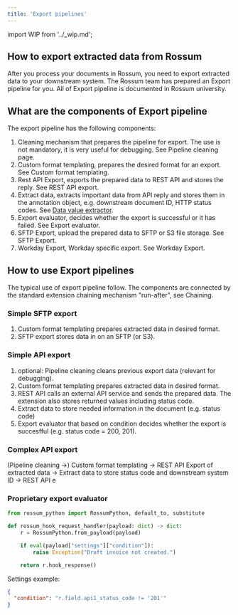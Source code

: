 ```yaml
---
title: 'Export pipelines'
---
```


import WIP from '../\_wip.md';

<WIP />

## How to export extracted data from Rossum

After you process your documents in Rossum, you need to export extracted data to your downstream system. The Rossum team has prepared an Export pipeline for you. All of Export pipeline is documented in Rossum university.

## What are the components of Export pipeline

The export pipeline has the following components:

1. Cleaning mechanism that prepares the pipeline for export. The use is not mandatory, it is very useful for debugging. See Pipeline cleaning page.
1. Custom format templating, prepares the desired format for an export. See Custom format templating.
1. Rest API Export, exports the prepared data to REST API and stores the reply. See REST API export.
1. Extract data, extracts important data from API reply and stores them in the annotation object, e.g. downstream document ID, HTTP status codes. See [Data value extractor](./data-value-extractor.md).
1. Export evaluator, decides whether the export is successful or it has failed. See Export evaluator.
1. SFTP Export, upload the prepared data to SFTP or S3 file storage. See SFTP Export.
1. Workday Export, Workday specific export. See Workday Export.

## How to use Export pipelines

The typical use of export pipeline follow. The components are connected by the standard extension chaining mechanism "run-after", see Chaining.

### Simple SFTP export

1. Custom format templating prepares extracted data in desired format.
2. SFTP export stores data in on an SFTP (or S3).

### Simple API export

1. optional: Pipeline cleaning cleans previous export data (relevant for debugging).
2. Custom format templating prepares extracted data in desired format.
3. REST API calls an external API service and sends the prepared data. The extension also stores returned values including status code.
4. Extract data to store needed information in the document (e.g. status code)
5. Export evaluator that based on condition decides whether the export is succesfful (e.g. status code = 200, 201).

### Complex API export

(Pipeline cleaning ->) Custom format templating -> REST API Export of extracted data -> Extract data to store status code and downstream system ID -> REST API e

### Proprietary export evaluator

```py
from rossum_python import RossumPython, default_to, substitute

def rossum_hook_request_handler(payload: dict) -> dict:
    r = RossumPython.from_payload(payload)

    if eval(payload["settings"]["condition"]):
        raise Exception("Draft invoice not created.")

    return r.hook_response()
```

Settings example:

```json
{
  "condition": "r.field.api1_status_code != '201'"
}
```
